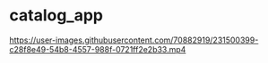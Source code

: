 # catalog_app

https://user-images.githubusercontent.com/70882919/231500399-c28f8e49-54b8-4557-988f-0721ff2e2b33.mp4

